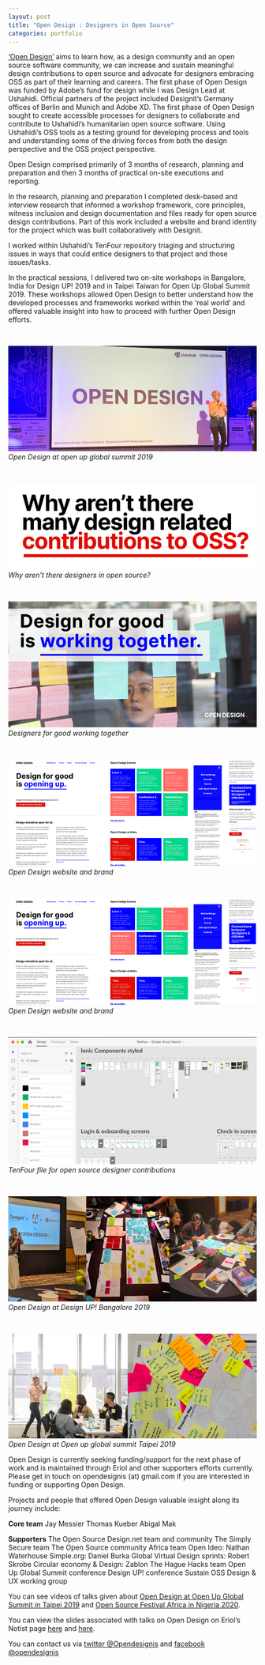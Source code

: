 ```yaml
---
layout: post
title: "Open Design : Designers in Open Source"
categories: portfolio
---
```


[‘Open Design’](https://github.com/Erioldoesdesign/opendesign) aims to learn how, as a design community and an open source software community, we can increase and sustain meaningful design contributions to open source and advocate for designers embracing OSS as part of their learning and careers.
The first phase of Open Design was funded by Adobe’s fund for design while I was Design Lead at Ushahidi. Official partners of the project included Designit’s Germany offices of Berlin and Munich and Adobe XD.
The first phase of Open Design sought to create accessible processes for designers to collaborate and contribute to Ushahidi’s humanitarian open source software. Using Ushahidi’s OSS tools as a testing ground for developing process and tools and understanding some of the driving forces from both the design perspective and the OSS project perspective.

Open Design comprised primarily of 3 months of research, planning and preparation and then 3 months of practical on-site executions and reporting.

In the research, planning and preparation I completed desk-based and interview research that informed a workshop framework, core principles, witness inclusion and design documentation and files ready for open source design contributions. Part of this work included a website and brand identity for the project which was built collaboratively with Designit.

I worked within Ushahidi’s TenFour repository triaging and structuring issues in ways that could entice designers to that project and those issues/tasks.

In the practical sessions, I delivered two on-site workshops in Bangalore, India for Design UP! 2019 and in Taipei Taiwan for Open Up Global Summit 2019. These workshops allowed Open Design to better understand how the developed processes and frameworks worked within the ‘real world’ and offered valuable insight into how to proceed with further Open Design efforts.

<br />

![Open Design at open up global summit 2019](https://github.com/Erioldoesdesign/erioldoesdesign.github.io/blob/master/images/OD-1.png?raw=true "Open Design at open up global summit 2019")
*Open Design at open up global summit 2019*

<br />

![Why aren’t there designers in open source](https://github.com/Erioldoesdesign/erioldoesdesign.github.io/blob/master/images/OD-3.png?raw=true "Why aren’t there designers in open source?")
*Why aren’t there designers in open source?*

<br />

![Designers for good working together](https://github.com/Erioldoesdesign/erioldoesdesign.github.io/blob/master/images/OD-4.png?raw=true "Designers for good working together")
*Designers for good working together*

<br />

![Open Design website and brand](https://github.com/Erioldoesdesign/erioldoesdesign.github.io/blob/master/images/OD-6.png?raw=true "Open Design website and brand")
*Open Design website and brand*

<br />

![Open Design website and brand](https://github.com/Erioldoesdesign/erioldoesdesign.github.io/blob/master/images/OD-6.png?raw=true "Open Design website and brand")
*Open Design website and brand*

<br />

![TenFour file for open source designer contributions](https://github.com/Erioldoesdesign/erioldoesdesign.github.io/blob/master/images/OD-2.png?raw=true "TenFour file for open source designer contributions")
*TenFour file for open source designer contributions*

<br />

![Open Design at Design UP! Bangalore 2019](https://github.com/Erioldoesdesign/erioldoesdesign.github.io/blob/master/images/OD-7.png?raw=true "Open Design at Design UP! Bangalore 2019")
*Open Design at Design UP! Bangalore 2019*

<br />

![Open Design at Open up global summit Taipei 2019](https://github.com/Erioldoesdesign/erioldoesdesign.github.io/blob/master/images/OD-8.png?raw=true "Open Design at Open up global summit Taipei 2019")
*Open Design at Open up global summit Taipei 2019*


Open Design is currently seeking funding/support for the next phase of work and is maintained through Eriol and other supporters efforts currently. Please get in touch on opendesignis (at) gmail.com if you are interested in funding or supporting Open Design.

Projects and people that offered Open Design valuable insight along its journey include:

**Core team**
Jay Messier
Thomas Kueber
Abigal Mak

**Supporters**
The Open Source Design.net team and community
The Simply Secure team
The Open Source community Africa team
Open Ideo: Nathan Waterhouse
Simple.org: Daniel Burka
Global Virtual Design sprints: Robert Skrobe
Circular economy & Design: Zablon
The Hague Hacks team
Open Up Global Summit conference
Design UP! conference
Sustain OSS Design & UX working group

You can see videos of talks given about [Open Design at Open Up Global Summit in Taipei 2019](https://www.youtube.com/watch?v=4-jzxd9CjYQ&list=PLwz4EueITgvmJzrNWbGkAMeDVLlOWQuch&index=2&t=252s) and [Open Source Festival Africa in Nigeria 2020](https://www.youtube.com/watch?v=U6xa0z8Iz24&t=915s).

You can view the slides associated with talks on Open Design on Eriol’s Notist page [here](https://noti.st/eriolfox/vbZupO/design-contributions-to-oss-learnings-from-the-open-design-project-at-ushahidi-structuring-in-person-and-remote-workshops-for-open-source-design-contributions) and [here](https://noti.st/eriolfox/E0Yger/design-contributions-to-oss-learnings-from-the-open-design-workshops-project).

You can contact us via [twitter @Opendesignis](https://twitter.com/opendesignis) and [facebook @opendesignis](https://www.facebook.com/OpenDesignIs/)
